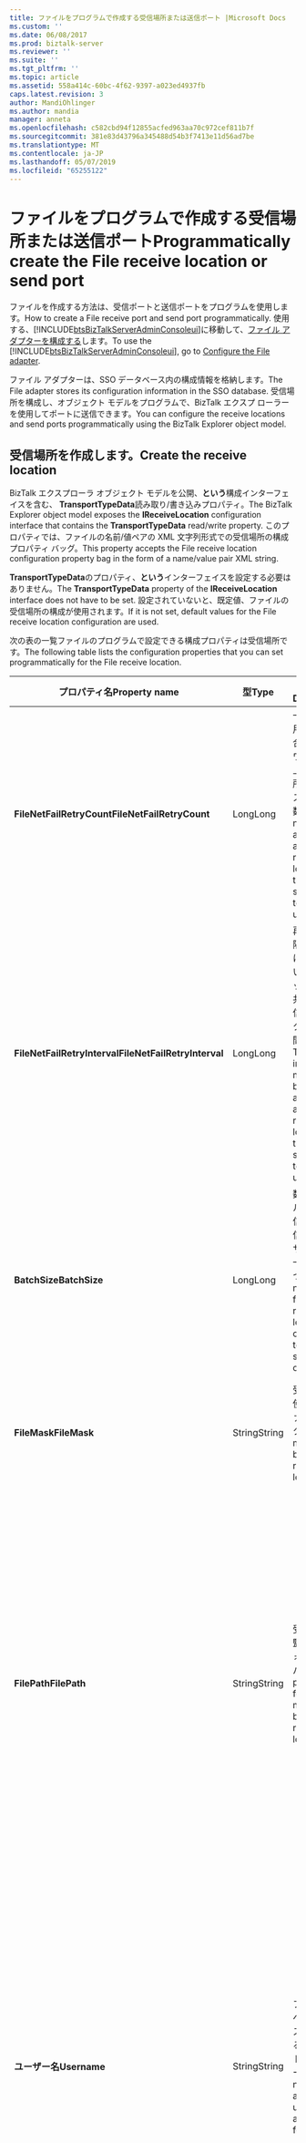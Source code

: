 ```yaml
---
title: ファイルをプログラムで作成する受信場所または送信ポート |Microsoft Docs
ms.custom: ''
ms.date: 06/08/2017
ms.prod: biztalk-server
ms.reviewer: ''
ms.suite: ''
ms.tgt_pltfrm: ''
ms.topic: article
ms.assetid: 558a414c-60bc-4f62-9397-a023ed4937fb
caps.latest.revision: 3
author: MandiOhlinger
ms.author: mandia
manager: anneta
ms.openlocfilehash: c582cbd94f12855acfed963aa70c972cef811b7f
ms.sourcegitcommit: 381e83d43796a345488d54b3f7413e11d56ad7be
ms.translationtype: MT
ms.contentlocale: ja-JP
ms.lasthandoff: 05/07/2019
ms.locfileid: "65255122"
---
```

# <a name="programmatically-create-the-file-receive-location-or-send-port"></a><span data-ttu-id="0915c-102">ファイルをプログラムで作成する受信場所または送信ポート</span><span class="sxs-lookup"><span data-stu-id="0915c-102">Programmatically create the File receive location or send port</span></span>
<span data-ttu-id="0915c-103">ファイルを作成する方法は、受信ポートと送信ポートをプログラムを使用します。</span><span class="sxs-lookup"><span data-stu-id="0915c-103">How to create a File receive port and send port programmatically.</span></span> <span data-ttu-id="0915c-104">使用する、[!INCLUDE[btsBizTalkServerAdminConsoleui](../includes/btsbiztalkserveradminconsoleui-md.md)]に移動して、[ファイル アダプターを構成する](../core/configure-the-file-adapter.md)します。</span><span class="sxs-lookup"><span data-stu-id="0915c-104">To use the [!INCLUDE[btsBizTalkServerAdminConsoleui](../includes/btsbiztalkserveradminconsoleui-md.md)], go to [Configure the File adapter](../core/configure-the-file-adapter.md).</span></span>

<span data-ttu-id="0915c-105">ファイル アダプターは、SSO データベース内の構成情報を格納します。</span><span class="sxs-lookup"><span data-stu-id="0915c-105">The File adapter stores its configuration information in the SSO database.</span></span> <span data-ttu-id="0915c-106">受信場所を構成し、オブジェクト モデルをプログラムで、BizTalk エクスプ ローラーを使用してポートに送信できます。</span><span class="sxs-lookup"><span data-stu-id="0915c-106">You can configure the receive locations and send ports programmatically using the BizTalk Explorer object model.</span></span> 
 
## <a name="create-the-receive-location"></a><span data-ttu-id="0915c-107">受信場所を作成します。</span><span class="sxs-lookup"><span data-stu-id="0915c-107">Create the receive location</span></span>

<span data-ttu-id="0915c-108">BizTalk エクスプローラ オブジェクト モデルを公開、**という**構成インターフェイスを含む、 **TransportTypeData**読み取り/書き込みプロパティ。</span><span class="sxs-lookup"><span data-stu-id="0915c-108">The BizTalk Explorer object model exposes the **IReceiveLocation** configuration interface that contains the **TransportTypeData** read/write property.</span></span> <span data-ttu-id="0915c-109">このプロパティでは、ファイルの名前/値ペアの XML 文字列形式での受信場所の構成プロパティ バッグ。</span><span class="sxs-lookup"><span data-stu-id="0915c-109">This property accepts the File receive location configuration property bag in the form of a name/value pair XML string.</span></span>  
  
<span data-ttu-id="0915c-110">**TransportTypeData**のプロパティ、**という**インターフェイスを設定する必要はありません。</span><span class="sxs-lookup"><span data-stu-id="0915c-110">The **TransportTypeData** property of the **IReceiveLocation** interface does not have to be set.</span></span> <span data-ttu-id="0915c-111">設定されていないと、既定値、ファイルの受信場所の構成が使用されます。</span><span class="sxs-lookup"><span data-stu-id="0915c-111">If it is not set, default values for the File receive location configuration are used.</span></span>  
  
 <span data-ttu-id="0915c-112">次の表の一覧ファイルのプログラムで設定できる構成プロパティは受信場所です。</span><span class="sxs-lookup"><span data-stu-id="0915c-112">The following table lists the configuration properties that you can set programmatically for the File receive location.</span></span>  
  
|<span data-ttu-id="0915c-113">プロパティ名</span><span class="sxs-lookup"><span data-stu-id="0915c-113">Property name</span></span>|<span data-ttu-id="0915c-114">型</span><span class="sxs-lookup"><span data-stu-id="0915c-114">Type</span></span>|<span data-ttu-id="0915c-115">説明</span><span class="sxs-lookup"><span data-stu-id="0915c-115">Description</span></span>|<span data-ttu-id="0915c-116">制限</span><span class="sxs-lookup"><span data-stu-id="0915c-116">Restrictions</span></span>|<span data-ttu-id="0915c-117">コメント</span><span class="sxs-lookup"><span data-stu-id="0915c-117">Comments</span></span>|  
|-------------------|----------|-----------------|------------------|--------------|  
|<span data-ttu-id="0915c-118">**FileNetFailRetryCount**</span><span class="sxs-lookup"><span data-stu-id="0915c-118">**FileNetFailRetryCount**</span></span>|<span data-ttu-id="0915c-119">Long</span><span class="sxs-lookup"><span data-stu-id="0915c-119">Long</span></span>|<span data-ttu-id="0915c-120">一時的に利用でない場合、ネットワーク共有上の受信場所のアクセス試行の数。</span><span class="sxs-lookup"><span data-stu-id="0915c-120">The number of attempts to access the receive location on the network share if it is temporarily unavailable.</span></span>|<span data-ttu-id="0915c-121">Integer</span><span class="sxs-lookup"><span data-stu-id="0915c-121">Integer</span></span><br /><br /> <span data-ttu-id="0915c-122">最小値:0</span><span class="sxs-lookup"><span data-stu-id="0915c-122">Minimum value: 0</span></span><br /><br /> <span data-ttu-id="0915c-123">最大値:MAX_LONG です。</span><span class="sxs-lookup"><span data-stu-id="0915c-123">Maximum value: MAX_LONG</span></span>|<span data-ttu-id="0915c-124">指定しない場合、既定値は 5 回に設定されます。</span><span class="sxs-lookup"><span data-stu-id="0915c-124">If not specified, the default value is set to 5 times.</span></span>|  
|<span data-ttu-id="0915c-125">**FileNetFailRetryInterval**</span><span class="sxs-lookup"><span data-stu-id="0915c-125">**FileNetFailRetryInterval**</span></span>|<span data-ttu-id="0915c-126">Long</span><span class="sxs-lookup"><span data-stu-id="0915c-126">Long</span></span>|<span data-ttu-id="0915c-127">再試行の間隔が一時的に使用しない場合、ネットワーク共有上の受信場所のアクセス試行間隔 (分)。</span><span class="sxs-lookup"><span data-stu-id="0915c-127">The retry interval in minutes between attempts to access the receive location on the network share if it is temporarily unavailable.</span></span>|<span data-ttu-id="0915c-128">Integer</span><span class="sxs-lookup"><span data-stu-id="0915c-128">Integer</span></span><br /><br /> <span data-ttu-id="0915c-129">Minimumvalue:0</span><span class="sxs-lookup"><span data-stu-id="0915c-129">Minimumvalue: 0</span></span><br /><br /> <span data-ttu-id="0915c-130">最大値:MAX_LONG です。</span><span class="sxs-lookup"><span data-stu-id="0915c-130">Maximum value: MAX_LONG</span></span>|<span data-ttu-id="0915c-131">指定しない場合、既定値は 5 分に設定します。</span><span class="sxs-lookup"><span data-stu-id="0915c-131">If not specified, the default value is set to 5 minutes.</span></span>|  
|<span data-ttu-id="0915c-132">**BatchSize**</span><span class="sxs-lookup"><span data-stu-id="0915c-132">**BatchSize**</span></span>|<span data-ttu-id="0915c-133">Long</span><span class="sxs-lookup"><span data-stu-id="0915c-133">Long</span></span>|<span data-ttu-id="0915c-134">数のファイルをこの受信場所を送信できますサーバーに一度に 1 つ。</span><span class="sxs-lookup"><span data-stu-id="0915c-134">The number of files this receive location can submit to the server at one time.</span></span>|<span data-ttu-id="0915c-135">Integer</span><span class="sxs-lookup"><span data-stu-id="0915c-135">Integer</span></span><br /><br /> <span data-ttu-id="0915c-136">最小値:1</span><span class="sxs-lookup"><span data-stu-id="0915c-136">Minimum value: 1</span></span><br /><br /> <span data-ttu-id="0915c-137">最大値:256</span><span class="sxs-lookup"><span data-stu-id="0915c-137">Maximum value: 256</span></span>|<span data-ttu-id="0915c-138">指定しない場合、既定値は 20 個のファイルに設定されます。</span><span class="sxs-lookup"><span data-stu-id="0915c-138">If not specified, the default value is set to 20 files.</span></span>|  
|<span data-ttu-id="0915c-139">**FileMask**</span><span class="sxs-lookup"><span data-stu-id="0915c-139">**FileMask**</span></span>|<span data-ttu-id="0915c-140">String</span><span class="sxs-lookup"><span data-stu-id="0915c-140">String</span></span>|<span data-ttu-id="0915c-141">受信場所で使用するファイル マスク。</span><span class="sxs-lookup"><span data-stu-id="0915c-141">The file mask used by the receive location.</span></span>|<span data-ttu-id="0915c-142">String</span><span class="sxs-lookup"><span data-stu-id="0915c-142">String</span></span><br /><br /> <span data-ttu-id="0915c-143">FilePath と FileMask を組み合わせた長さは 256 文字を超えることはできません。</span><span class="sxs-lookup"><span data-stu-id="0915c-143">The length of the FilePath and FileMask combined cannot exceed 256 characters.</span></span>|<span data-ttu-id="0915c-144">指定しない場合、既定値は \*.xml に設定されます。</span><span class="sxs-lookup"><span data-stu-id="0915c-144">If not specified, the default value is set to \*.xml.</span></span>|  
|<span data-ttu-id="0915c-145">**FilePath**</span><span class="sxs-lookup"><span data-stu-id="0915c-145">**FilePath**</span></span>|<span data-ttu-id="0915c-146">String</span><span class="sxs-lookup"><span data-stu-id="0915c-146">String</span></span>|<span data-ttu-id="0915c-147">受信場所で監視するフォルダーのパス。</span><span class="sxs-lookup"><span data-stu-id="0915c-147">The path of the folder monitored by the receive location.</span></span>|<span data-ttu-id="0915c-148">String</span><span class="sxs-lookup"><span data-stu-id="0915c-148">String</span></span><br /><br /> <span data-ttu-id="0915c-149">必須</span><span class="sxs-lookup"><span data-stu-id="0915c-149">Required</span></span><br /><br /> <span data-ttu-id="0915c-150">FilePath と FileMask を組み合わせた長さは 256 文字を超えることはできません。</span><span class="sxs-lookup"><span data-stu-id="0915c-150">The length of the FilePath and FileMask combined cannot exceed 256 characters.</span></span>|<span data-ttu-id="0915c-151">指定する必要があります**重要。** 受信場所用に作成されたファイルのフォルダー、受信場所で構成された受信ハンドラー資格情報の書き込みアクセス許可が必要です。</span><span class="sxs-lookup"><span data-stu-id="0915c-151">Must be specified **Important:**  The file folder created for the receive location must have write permission for the receive handler credentials configured on the receive location.</span></span>|  
|<span data-ttu-id="0915c-152">**ユーザー名**</span><span class="sxs-lookup"><span data-stu-id="0915c-152">**Username**</span></span>|<span data-ttu-id="0915c-153">String</span><span class="sxs-lookup"><span data-stu-id="0915c-153">String</span></span>|<span data-ttu-id="0915c-154">フォルダーへのアクセスに使用するアカウントのユーザー名。</span><span class="sxs-lookup"><span data-stu-id="0915c-154">User name for account used to access folder.</span></span>|<span data-ttu-id="0915c-155">最小の長さ:0</span><span class="sxs-lookup"><span data-stu-id="0915c-155">Min length: 0</span></span><br /><br /> <span data-ttu-id="0915c-156">最大長:256</span><span class="sxs-lookup"><span data-stu-id="0915c-156">Max length: 256</span></span>|<span data-ttu-id="0915c-157">ユーザー名またはパスワードのどちらが指定されている場合は、ホストの資格情報が使用されます。</span><span class="sxs-lookup"><span data-stu-id="0915c-157">If neither username or password are specified, host credentials are used.</span></span><br /><br /> <span data-ttu-id="0915c-158">Null の場合 (vt =「1」) の構成データベースに格納されている値が使用されます。</span><span class="sxs-lookup"><span data-stu-id="0915c-158">If null (vt=”1”) then the value stored in configuration database is used.</span></span>|  
|<span data-ttu-id="0915c-159">**Password**</span><span class="sxs-lookup"><span data-stu-id="0915c-159">**Password**</span></span>|<span data-ttu-id="0915c-160">String</span><span class="sxs-lookup"><span data-stu-id="0915c-160">String</span></span>|<span data-ttu-id="0915c-161">フォルダーにアクセスするために使用するアカウントのパスワード。</span><span class="sxs-lookup"><span data-stu-id="0915c-161">Password for account used to access folder.</span></span>|<span data-ttu-id="0915c-162">最小の長さ:0</span><span class="sxs-lookup"><span data-stu-id="0915c-162">Min length: 0</span></span><br /><br /> <span data-ttu-id="0915c-163">最大長:256</span><span class="sxs-lookup"><span data-stu-id="0915c-163">Max length: 256</span></span>|<span data-ttu-id="0915c-164">ユーザー名またはパスワードのどちらが指定されている場合は、ホストの資格情報が使用されます。</span><span class="sxs-lookup"><span data-stu-id="0915c-164">If neither username or password are specified, host credentials are used.</span></span><br /><br /> <span data-ttu-id="0915c-165">Null の場合 (vt =「1」) の構成データベースに格納されている値が使用されます。</span><span class="sxs-lookup"><span data-stu-id="0915c-165">If null (vt=”1”) then the value stored in configuration database is used.</span></span>|  
  
 <span data-ttu-id="0915c-166">次のコードでは、プロパティの設定に使用する XML 文字列の形式を示します。</span><span class="sxs-lookup"><span data-stu-id="0915c-166">The following code shows the format of the XML string you use to set the properties:</span></span>  
  
```  
<CustomProps>  
   <FilePath vt="8">C:\Temp</FilePath>  
   <BatchSize vt="19">20</BatchSize>  
   <FileMask vt="8">*.xml</FileMask>  
   <FileNetFailRetryCount vt="19">5</FileNetFailRetryCount>  
   <FileNetFailRetryInterval vt="19">5</FileNetFailRetryInterval>  
   <Username vt=”8”>MyDomain\MyUsername</Username>  
   <Password vt=”8”>PASSWORD</Password>  
</CustomProps>  
  
```  

## <a name="create-the-send-port"></a><span data-ttu-id="0915c-167">送信ポートを作成します。</span><span class="sxs-lookup"><span data-stu-id="0915c-167">Create the send port</span></span>

<span data-ttu-id="0915c-168">構成情報はカスタム XML プロパティ バッグに保存されます。</span><span class="sxs-lookup"><span data-stu-id="0915c-168">Configuration information is stored in a custom XML property bag.</span></span> <span data-ttu-id="0915c-169">`bts_file_properties.xsd`ファイル送信ハンドラのプロパティ スキーマ ファイル アダプターに固有のプロパティを定義します。</span><span class="sxs-lookup"><span data-stu-id="0915c-169">The `bts_file_properties.xsd` File send handler property schema defines the File adapter-specific properties.</span></span> <span data-ttu-id="0915c-170">これらのプロパティを使用して、ファイル送信を構成するポートも、サーバー内でアダプターに固有の情報を渡すことです。</span><span class="sxs-lookup"><span data-stu-id="0915c-170">You use these properties to configure the File send ports, as well as for passing adapter-specific information within the server.</span></span>  
  
<span data-ttu-id="0915c-171">BizTalk エクスプローラ オブジェクト モデルを公開、 **ITransportInfo**が含まれているファイル送信ポートのアダプターの構成インターフェイス、 **TransportTypeData**読み取り/書き込みプロパティ。</span><span class="sxs-lookup"><span data-stu-id="0915c-171">The BizTalk Explorer object model exposes the **ITransportInfo** adapter configuration interface for File send ports, which contains the **TransportTypeData** read/write property.</span></span> <span data-ttu-id="0915c-172">このプロパティは、名前/値ペアの XML 文字列として、ファイル送信ハンドラーの構成プロパティ バッグを指定できます。</span><span class="sxs-lookup"><span data-stu-id="0915c-172">This property accepts the File send handler configuration property bag as a name/value pair XML string.</span></span>  
  
 <span data-ttu-id="0915c-173">設定、 **TransportTypeData**のプロパティ、 **ITransportInfo**インターフェイスは必要ありません。</span><span class="sxs-lookup"><span data-stu-id="0915c-173">Setting the **TransportTypeData** property of the **ITransportInfo** interface is not required.</span></span> <span data-ttu-id="0915c-174">設定されていない場合に、ファイルの既定値が送信ハンドラーの構成が使用されます。</span><span class="sxs-lookup"><span data-stu-id="0915c-174">If it is not set, the default values for the File send handler configuration are used.</span></span>  
  
 <span data-ttu-id="0915c-175">次の表に示しますファイル用、BizTalk エクスプローラ オブジェクト モデルにプログラムで設定できる構成プロパティは、ハンドラーの場所を送信します。</span><span class="sxs-lookup"><span data-stu-id="0915c-175">The following table lists the configuration properties you can set programmatically in the BizTalk Explorer object model for the File send handler location.</span></span>  
  
|<span data-ttu-id="0915c-176">プロパティ名</span><span class="sxs-lookup"><span data-stu-id="0915c-176">Property name</span></span>|<span data-ttu-id="0915c-177">型</span><span class="sxs-lookup"><span data-stu-id="0915c-177">Type</span></span>|<span data-ttu-id="0915c-178">説明</span><span class="sxs-lookup"><span data-stu-id="0915c-178">Description</span></span>|  
|-------------------|----------|-----------------|  
|<span data-ttu-id="0915c-179">**CopyMode**</span><span class="sxs-lookup"><span data-stu-id="0915c-179">**CopyMode**</span></span>|<span data-ttu-id="0915c-180">Long</span><span class="sxs-lookup"><span data-stu-id="0915c-180">Long</span></span>|<span data-ttu-id="0915c-181">ファイルにメッセージを書き込むときに使用するコピー モードを定義します。</span><span class="sxs-lookup"><span data-stu-id="0915c-181">Define the copy mode to use when writing a message to a file.</span></span> <span data-ttu-id="0915c-182">有効な値は、</span><span class="sxs-lookup"><span data-stu-id="0915c-182">Valid values are:</span></span><br /><br /> <span data-ttu-id="0915c-183">**(0) を追加します。**</span><span class="sxs-lookup"><span data-stu-id="0915c-183">**Append (0).**</span></span> <span data-ttu-id="0915c-184">ファイルが存在する場合は、ファイル送信ハンドラがファイルを開き、ファイルの末尾にメッセージを追加します。</span><span class="sxs-lookup"><span data-stu-id="0915c-184">The File send handler opens a file if it exists and appends a message to the end of the file.</span></span> <span data-ttu-id="0915c-185">ファイルが存在しない場合は、ファイル送信ハンドラが新しいファイルを作成します。</span><span class="sxs-lookup"><span data-stu-id="0915c-185">If the file does not exist, the File send handler creates a new file.</span></span><br /><br /> <span data-ttu-id="0915c-186">**新しい (1) を作成します。**</span><span class="sxs-lookup"><span data-stu-id="0915c-186">**Create new (1).**</span></span> <span data-ttu-id="0915c-187">ファイルが存在しない場合、ファイル送信ハンドラは新しいファイルを作成し、それに書き込みます。</span><span class="sxs-lookup"><span data-stu-id="0915c-187">If the file does not exist, the File send handler creates a new file and writes to it.</span></span> <span data-ttu-id="0915c-188">ファイルが存在する場合は、ファイル送信ハンドラがエラーを報告し、送信ポートの通常のアダプタ再試行ロジックに従ってメッセージを処理します。</span><span class="sxs-lookup"><span data-stu-id="0915c-188">If the file already exists, the File send handler reports an error and then follows common adapter retry logic for send ports.</span></span> <span data-ttu-id="0915c-189">これはファイル送信ハンドラの既定のコピー モードです。</span><span class="sxs-lookup"><span data-stu-id="0915c-189">This is a default copy mode for the File send handler.</span></span><br /><br /> <span data-ttu-id="0915c-190">**(2) を上書きします。**</span><span class="sxs-lookup"><span data-stu-id="0915c-190">**Overwrite (2).**</span></span> <span data-ttu-id="0915c-191">ファイルが存在する場合は、ファイル送信ハンドラがファイルを開き、ファイルの内容を上書きします。</span><span class="sxs-lookup"><span data-stu-id="0915c-191">The File send handler opens a file if it exists and overwrites its content.</span></span> <span data-ttu-id="0915c-192">ファイルが存在しない場合は、ファイル送信ハンドラが新しいファイルを作成します。</span><span class="sxs-lookup"><span data-stu-id="0915c-192">If the file does not exist, the File send handler creates a new file.</span></span>|  
|<span data-ttu-id="0915c-193">**AllowCacheOnWrite**</span><span class="sxs-lookup"><span data-stu-id="0915c-193">**AllowCacheOnWrite**</span></span>|<span data-ttu-id="0915c-194">ブール値</span><span class="sxs-lookup"><span data-stu-id="0915c-194">Boolean</span></span>|<span data-ttu-id="0915c-195">ファイル システム キャッシュをファイルにメッセージを書き込むときに、ファイル アダプタが使用するかどうかを定義します。</span><span class="sxs-lookup"><span data-stu-id="0915c-195">Defines whether the File adapter uses file system caching when writing messages to a file.</span></span><br /><br /> <span data-ttu-id="0915c-196">有効な値は、</span><span class="sxs-lookup"><span data-stu-id="0915c-196">Valid values are:</span></span><br /><br /> <span data-ttu-id="0915c-197">**True (-1)** : ファイル アダプタは、出力ファイルに書き込むときにファイル システムのキャッシュを使用します。</span><span class="sxs-lookup"><span data-stu-id="0915c-197">**True (-1)** The File adapter uses file system caching when writing the output file.</span></span><br /><br /> <span data-ttu-id="0915c-198">**False (0)** ファイル送信ハンドラは出力ファイルに書き込むときにファイル システムのキャッシュを使用していません。</span><span class="sxs-lookup"><span data-stu-id="0915c-198">**False (0)** The File send handler does not use file system caching when writing the output file.</span></span>|  
|<span data-ttu-id="0915c-199">**書き込み中に一時ファイルの使用**</span><span class="sxs-lookup"><span data-stu-id="0915c-199">**Use temporary file while writing**</span></span>|<span data-ttu-id="0915c-200">ブール値</span><span class="sxs-lookup"><span data-stu-id="0915c-200">Boolean</span></span>|<span data-ttu-id="0915c-201">最初に一時ファイルに出力ファイルの書き込みし、書き込み操作が完了したらファイルを変更するかどうかを定義します。</span><span class="sxs-lookup"><span data-stu-id="0915c-201">Defines whether to write the output file to a temporary file first and then rename the file once the write operation has completed.</span></span> <span data-ttu-id="0915c-202">このオプションが有効になっているかどうかは、一時ファイルは、拡張機能の作成は**BTS-WIP**します。</span><span class="sxs-lookup"><span data-stu-id="0915c-202">If this option is enabled then the temporary file will be created with the extension **BTS-WIP**.</span></span><br /><br /> <span data-ttu-id="0915c-203">有効な値は、</span><span class="sxs-lookup"><span data-stu-id="0915c-203">Valid values are:</span></span><br /><br /> <span data-ttu-id="0915c-204">**True (-1)** : ファイル アダプタはターゲット フォルダに書き込むときに一時ファイルを作成します。</span><span class="sxs-lookup"><span data-stu-id="0915c-204">**True (-1)** The File adapter creates a temporary file when writing to the target folder.</span></span><br /><br /> <span data-ttu-id="0915c-205">**False (0)** : ファイル アダプタはターゲット フォルダに書き込むときに一時ファイルを作成できません。</span><span class="sxs-lookup"><span data-stu-id="0915c-205">**False (0)** The File adapter does not create a temporary file when writing to the target folder.</span></span> <span data-ttu-id="0915c-206">**注:** ときにこのオプションは使用可能なのみ、 **CopyMode**の値に設定されて**新しい (1) を作成する**します。</span><span class="sxs-lookup"><span data-stu-id="0915c-206">**Note:**  This option is only available when the **CopyMode** property is set to a value of **Create new (1)**.</span></span>|  
  
 <span data-ttu-id="0915c-207">構成プロパティのいずれかの操作によって、メッセージ コンテキストの値はなくても、ファイルは、既定値をハンドラーが使用に送信します。</span><span class="sxs-lookup"><span data-stu-id="0915c-207">If any of the configuration properties do not have a value on the message context, the File send handler uses its default value.</span></span>  
  
 <span data-ttu-id="0915c-208">構成プロパティは、メッセージ コンテキストでプログラムによって設定できます。</span><span class="sxs-lookup"><span data-stu-id="0915c-208">You can set configuration properties programmatically on a message context.</span></span> <span data-ttu-id="0915c-209">オーケストレーションまたはカスタム パイプライン コンポーネントでは、これらのプロパティを設定できます。</span><span class="sxs-lookup"><span data-stu-id="0915c-209">You can set these properties in an orchestration or in a custom pipeline component.</span></span> <span data-ttu-id="0915c-210">プロパティを使用するときは、次の規則が適用されます。</span><span class="sxs-lookup"><span data-stu-id="0915c-210">The following rules apply when using these properties:</span></span>  
  
- <span data-ttu-id="0915c-211">構成プロパティは、し、オーケストレーションまたはカスタム パイプライン コンポーネントで受信パイプラインでは、設定が: 場合</span><span class="sxs-lookup"><span data-stu-id="0915c-211">If the configuration property is set in an orchestration or in a custom pipeline component in a receive pipeline, then:</span></span>  
  
  -   <span data-ttu-id="0915c-212">メッセージを送信する場合は、静的な送信ポート、プロパティの値は、その送信ポート用に構成された値で上書きされます。</span><span class="sxs-lookup"><span data-stu-id="0915c-212">If a message is sent to a static send port, the property value will be overwritten with the value configured for that send port.</span></span>  
  
  -   <span data-ttu-id="0915c-213">動的送信ポートにメッセージを送信する場合、プロパティの値は上書きされません。</span><span class="sxs-lookup"><span data-stu-id="0915c-213">If a message is sent to a dynamic send port, the property value will not be overwritten.</span></span>  
  
- <span data-ttu-id="0915c-214">構成プロパティは、送信パイプラインでカスタム パイプライン コンポーネントで設定されます。 場合、</span><span class="sxs-lookup"><span data-stu-id="0915c-214">If a configuration property is set in a custom pipeline component in a send pipeline, then:</span></span>  
  
  -   <span data-ttu-id="0915c-215">メッセージを送信する送信ポートが静的か動的かにかかわらず、プロパティ値は上書きされません。</span><span class="sxs-lookup"><span data-stu-id="0915c-215">The value will not be overwritten regardless of whether the message is sent to a static or dynamic send port.</span></span>  
  
  <span data-ttu-id="0915c-216">次のコードでは、プロパティを設定する際、XML 文字列の形式を示します。</span><span class="sxs-lookup"><span data-stu-id="0915c-216">The following code shows the format of the XML string you can use to set the properties:</span></span>  
  
```  
<CustomProps>  
   <CopyMode vt="19">0</CopyMode>  
   <AllowCacheOnWrite vt="11">-1</AllowCacheOnWrite>  
   <UseTempFileOnWrite vt="11">-1</UseTempFileOnWrite>  
</CustomProps>  
```  


